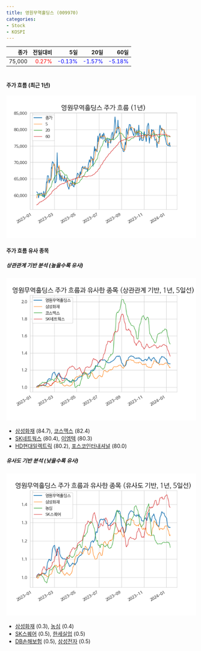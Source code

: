 ```yaml
---
title: 영원무역홀딩스 (009970)
categories:
- Stock
- KOSPI
---
```


|종가|전일대비|5일|20일|60일|
|---:|-------:|--:|---:|---:|
|75,000|<span style="color: red">0.27%</span>|<span style="color: blue">-0.13%</span>|<span style="color: blue">-1.57%</span>|<span style="color: blue">-5.18%</span>|

<!-- more -->
#
#### 주가 흐름 (최근 1년)
![009970](/assets/images/stock/009970.png)


#### 주가 흐름 유사 종목


##### 상관관계 기반 분석 (높을수록 유사)
![009970](/assets/images/stock/009970_corr.png)
- [삼성화재](/000810/) (84.7), [코스맥스](/192820/) (82.4)
- [SK네트웍스](/001740/) (80.4), [이엠텍](/091120/) (80.3)
- [HD현대일렉트릭](/267260/) (80.2), [포스코인터내셔널](/047050/) (80.0)


##### 유사도 기반 분석 (낮을수록 유사)	
![009970](/assets/images/stock/009970_sim.png)
- [삼성화재](/000810/) (0.3), [농심](/004370/) (0.4)
- [SK스퀘어](/402340/) (0.5), [한세실업](/105630/) (0.5)
- [DB손해보험](/005830/) (0.5), [삼성전자](/005930/) (0.5)